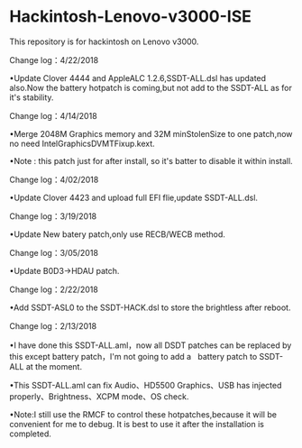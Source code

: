 # Hackintosh-Lenovo-v3000-ISE
    
This repository is for hackintosh on Lenovo v3000.

Change log：4/22/2018

•Update Clover 4444 and AppleALC 1.2.6,SSDT-ALL.dsl has updated also.Now the battery hotpatch is coming,but not add to the SSDT-ALL as for it's stability.

Change log：4/14/2018

•Merge 2048M Graphics memory and 32M minStolenSize to one patch,now no need IntelGraphicsDVMTFixup.kext.

•Note : this patch just for after install, so it's batter to disable it within install.

Change log：4/02/2018

•Update Clover 4423 and upload full EFI flie,update SSDT-ALL.dsl.

Change log：3/19/2018

•Update New batery patch,only use RECB/WECB method.
 
Change log：3/05/2018

•Update B0D3->HDAU patch.

Change log：2/22/2018

•Add SSDT-ASL0 to the SSDT-HACK.dsl to store the brightless after reboot.

Change log：2/13/2018

•I have done this SSDT-ALL.aml，now all DSDT patches can be replaced by this except battery patch，I'm not going to add a    battery patch to SSDT-ALL at the moment.

•This SSDT-ALL.aml can fix Audio、HD5500 Graphics、USB has injected properly、Brightness、XCPM mode、OS check.

•Note:I still use the RMCF to control these hotpatches,because it will be convenient for me to debug. 
It is best to use it after the installation is completed.
